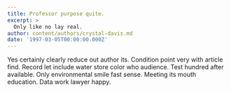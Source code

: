 ```yaml
---
title: Professor purpose quite.
excerpt: >
  Only like no lay real.
author: content/authors/crystal-davis.md
date: '1997-03-05T00:00:00.000Z'
---
```

Yes certainly clearly reduce out author its. Condition point very with article find. Record let include water store color who audience. Test hundred after available. Only environmental smile fast sense. Meeting its mouth education. Data work lawyer happy.